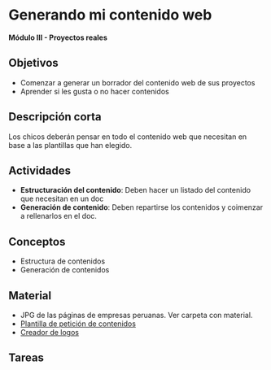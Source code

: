 # Generando mi contenido web

**Módulo III - Proyectos reales**

## Objetivos

* Comenzar a generar un borrador del contenido web de sus proyectos
* Aprender si les gusta o no hacer contenidos

## Descripción corta

Los chicos deberán pensar en todo el contenido web que necesitan en base a las plantillas que han elegido.

## Actividades

* **Estructuración del contenido**: Deben hacer un listado del contenido que necesitan en un doc
* **Generación de contenido**: Deben repartirse los contenidos y coimenzar a rellenarlos en el doc.

## Conceptos

* Estructura de contenidos
* Generación de contenidos

## Material

* JPG de las páginas de empresas peruanas. Ver carpeta con material.
* [Plantilla de petición de contenidos](https://drive.google.com/open?id=1Im6LM2kT6tXLq9BRXvadWwCQqOHhKbc6boPOD8i8KKE)
* [Creador de logos](es.freelogodesign.org)
## Tareas
